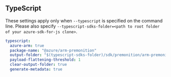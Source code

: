 ## TypeScript

These settings apply only when `--typescript` is specified on the command line.
Please also specify `--typescript-sdks-folder=<path to root folder of your azure-sdk-for-js clone>`.

``` yaml $(typescript)
typescript:
  azure-arm: true
  package-name: "@azure/arm-premonition"
  output-folder: "$(typescript-sdks-folder)/sdk/premonition/arm-premonition"
  payload-flattening-threshold: 1
  clear-output-folder: true
  generate-metadata: true
```

